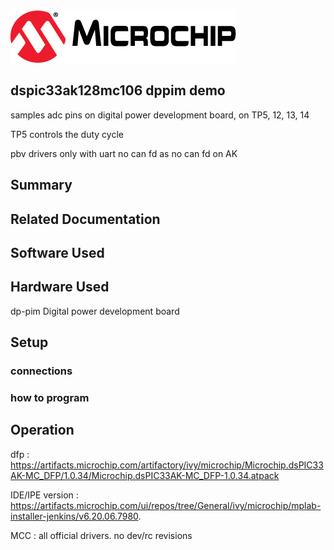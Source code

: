 <picture>
    <source media="(prefers-color-scheme: dark)" srcset="images/microchip_logo_white_red.png">
	<source media="(prefers-color-scheme: light)" srcset="images/microchip_logo_black_red.png">
    <img alt="Microchip Logo." src="images/microchip_logo_black_red.png">
</picture> 

## dspic33ak128mc106 dppim demo

samples adc pins on digital power development board, on TP5, 12, 13, 14

TP5 controls the duty cycle

pbv drivers only with uart no can fd as no can fd on AK


## Summary


## Related Documentation


## Software Used 


## Hardware Used

dp-pim
Digital power development board

## Setup
### connections
### how to program

## Operation

dfp : https://artifacts.microchip.com/artifactory/ivy/microchip/Microchip.dsPIC33AK-MC_DFP/1.0.34/Microchip.dsPIC33AK-MC_DFP-1.0.34.atpack

IDE/IPE version : https://artifacts.microchip.com/ui/repos/tree/General/ivy/microchip/mplab-installer-jenkins/v6.20.06.7980.

MCC : all official drivers. no dev/rc revisions

